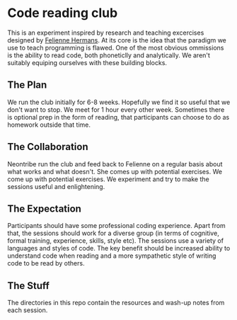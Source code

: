 # Code reading club

This is an experiment inspired by research and teaching excercises designed by [Felienne Hermans](https://www.felienne.com). At its core is the idea that the paradigm we use to teach programming is flawed. One of the most obvious ommissions is the ability to read code, both phoneticlly and analytically. We aren't suitably equiping ourselves with these building blocks.

## The Plan
We run the club initially for 6-8 weeks. Hopefully we find it so useful that we don't want to stop. We meet for 1 hour every other week. Sometimes there is optional prep in the form of reading, that participants can choose to do as homework outside that time.

## The Collaboration
Neontribe run the club and feed back to Felienne on a regular basis about what works and what doesn't. She comes up with potential exercises. We come up with potential exercises. We experiment and try to make the sessions useful and enlightening.

## The Expectation
Participants should have some professional coding experience. Apart from that, the sessions should work for a diverse group (in terms of cognitive, formal training, experience, skills, style etc). The sessions use a variety of languages and styles of code. The key benefit should be increased ability to understand code when reading and a more sympathetic style of writing code to be read by others.

## The Stuff
The directories in this repo contain the resources and wash-up notes from each session.
